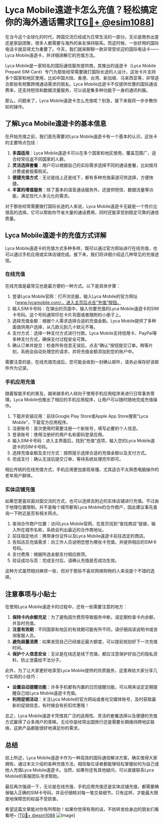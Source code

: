 # Lyca Mobile遠遊卡怎么充值？轻松搞定你的海外通话需求[[TG💪+ @esim1088](https://t.me/s/esim1088)]

在当今这个全球化的时代，跨国交流已经成为日常生活的一部分。无论是商务出差还是家庭团聚，很多人都需要与海外的亲友保持联系。而这时候，一张好用的国际电话卡就显得尤为重要了。今天，我们就来聊聊一款非常受欢迎的国际电话卡——Lyca Mobile遠遊卡，并详细讲解它的充值方法。

Lyca Mobile是一家知名的国际通信服务提供商，其推出的遠遊卡（Lyca Mobile Prepaid SIM Card）专门为那些经常需要拨打国际长途的人设计。这张卡片支持多个国家和地区使用，比如中国大陆、香港、台湾、新加坡、马来西亚等，非常适合那些有频繁跨境通话需求的朋友。Lyca Mobile远遊卡不仅提供优惠的国际通话费率，还支持短信和数据流量服务，可以说是集多种功能于一身的通讯利器。

那么，问题来了，Lyca Mobile遠遊卡怎么充值呢？别急，接下来我将一步步教你如何操作。

## 了解Lyca Mobile遠遊卡的基本信息

在开始充值之前，我们首先需要对Lyca Mobile遠遊卡有一个基本的认识。这张卡的主要特点包括：

1. **多国适用**：Lyca Mobile遠遊卡可以在多个国家和地区使用，覆盖范围广，适合经常往返不同国家的人群。
2. **灵活选择套餐**：用户可以根据自己的实际需求选择不同的通话套餐，比如按月计费或者按需购买。
3. **便捷充值方式**：无论是线上还是线下，都有多种充值渠道可供选择，方便快捷。
4. **丰富的增值服务**：除了基本的语音通话服务外，还提供短信、数据流量等功能，满足现代人多元化的需求。

对于那些经常需要拨打国际长途的人来说，Lyca Mobile遠遊卡无疑是一个性价比很高的选择。它可以帮助你节省大量的通话费用，同时还能享受到稳定可靠的通信质量。

## Lyca Mobile遠遊卡的充值方式详解

Lyca Mobile遠遊卡的充值方式多种多样，既可以通过官方网站进行在线充值，也可以通过手机应用或实体店铺完成。接下来，我们将详细介绍这几种常见的充值途径。

### 在线充值

在线充值是最常见也是最方便的一种方式。以下是具体步骤：

1. 登录Lyca Mobile官网：打开浏览器，输入Lyca Mobile的官方网址（www.lycamobile.com），进入主页后点击“充值”按钮。
2. 输入SIM卡号码：在弹出的页面中，输入你要充值的Lyca Mobile遠遊卡的SIM卡号码。这个号码通常印在卡片背面或者随附的小册子上。
3. 选择充值金额：根据个人需求选择合适的充值金额。Lyca Mobile提供了多种面值供用户选择，从几欧元到几十欧元不等。
4. 支付方式：选择一种支付方式进行付款。Lyca Mobile支持信用卡、PayPal等多种支付方式，确保支付过程安全可靠。
5. 确认订单并提交：检查所有信息无误后，点击“确认”按钮提交订单。稍等片刻，系统会自动处理您的请求，并将充值金额添加到您的账户中。

需要注意的是，在线充值完成后，您可能会收到一封确认邮件，请务必保存好该邮件作为记录。

### 手机应用充值

随着智能手机的普及，越来越多的人倾向于使用手机应用程序来进行日常事务管理。Lyca Mobile也推出了相应的手机应用程序，让用户可以随时随地完成充值操作。

1. 下载并安装应用：前往Google Play Store或Apple App Store搜索“Lyca Mobile”，下载官方应用程序。
2. 注册账号：首次使用时需要注册一个新账号，填写必要的个人信息。
3. 登录账号：使用注册好的用户名和密码登录应用。
4. 输入SIM卡号码：进入主界面后，找到“充值”选项，输入您的Lyca Mobile遠遊卡的SIM卡号码。
5. 选择充值金额及支付方式：按照提示选择合适的充值金额以及支付方式。
6. 完成支付：确认无误后提交订单，等待系统处理完毕即可。

相比传统的在线充值方式，手机应用更加直观易懂，尤其适合不太熟悉电脑操作的老年用户群体。

### 实体店铺充值

如果您更喜欢面对面交流的方式，也可以选择去附近的实体店铺进行充值。不过由于地理位置限制，并不是每个城市都有Lyca Mobile的合作商户，因此建议事先查询一下附近是否有相关网点。

1. 查询合作商户位置：访问Lyca Mobile官网，在首页找到“查找商店”链接，输入所在城市名称，系统会列出最近的合作商地址。
2. 前往指定地点：携带身份证件以及Lyca Mobile遠遊卡前往选定的商店。
3. 告知店员充值需求：向工作人员说明您想为哪张卡充值，并提供相应的SIM卡号码。
4. 支付费用：根据所选金额支付相应款项。
5. 验证成功与否：完成支付后，请确认充值是否成功生效。

这种方式虽然相对麻烦一些，但对于那些不喜欢网络购物的人来说是个不错的选择。

## 注意事项与小贴士

在使用Lyca Mobile遠遊卡的过程中，还有一些需要注意的地方：

1. **保持卡内余额充足**：为了避免因欠费而导致服务中断，请定期检查卡内余额，并及时充值。
2. **注意有效期**：不同国家和地区的有效期可能有所不同，请仔细阅读说明书或咨询客服人员。
3. **避免超量消费**：如果发现自己已经接近最大额度，可以提前规划好下一次充值时间。
4. **保护个人信息安全**：无论是在线还是线下充值，都应注意保护好自己的隐私资料，防止泄露给不法分子。

此外，为了让大家更好地享受Lyca Mobile提供的优质服务，这里再给大家分享几个实用的小技巧：

- **设置自动提醒功能**：许多手机都有内置的日历提醒功能，可以用来设定定期提醒自己给Lyca Mobile遠遊卡充值。
- **利用促销活动**：关注Lyca Mobile的官方网站或者社交媒体账号，及时获取最新的促销信息，有时候会有折扣优惠哦！

总之，Lyca Mobile遠遊卡凭借其广泛的适用性、灵活的套餐选择以及便捷的充值方式赢得了众多用户的青睐。无论你是经常出国旅行还是需要长期维持跨地区联络，这款产品都能很好地满足你的需求。

## 总结

综上所述，Lyca Mobile遠遊卡作为一种高效的国际通信解决方案，确实值得大家拥有。通过本文介绍的各种充值方法，相信每位读者都能够轻松掌握如何为自己或他人充值Lyca Mobile遠遊卡。当然，如果你还有其他疑问，可以直接联系Lyca Mobile的客服团队寻求帮助。

最后再次强调一下，无论是在线充值、手机应用充值还是实体店铺充值，都需要确保输入正确的SIM卡号码，并且仔细核对每一笔交易细节。只有这样，才能最大限度地保障您的权益不受损害。

希望这篇文章能对你有所帮助！如果你觉得有用的话，不妨转发给身边的朋友们看看吧~ [[TG💪+ @esim1088](https://t.me/s/esim1088) ![Image](https://i.postimg.cc/4NQfJmqS/Snipaste-2025-05-13-00-14-12.png)]